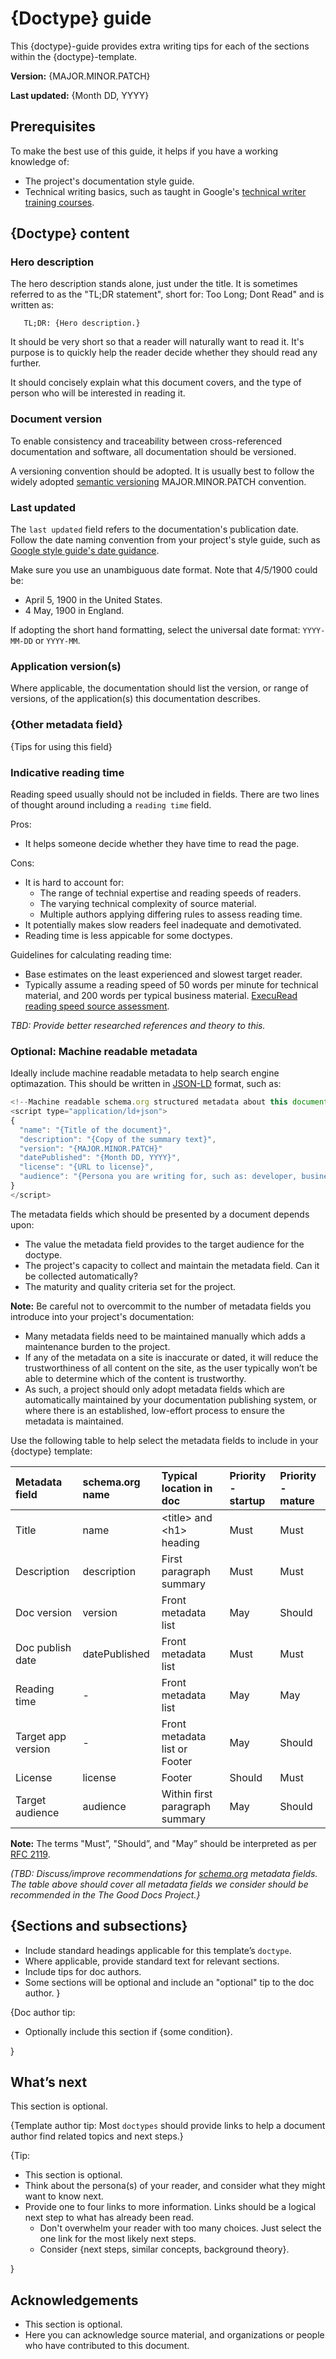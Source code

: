 # {Doctype} guide

This {doctype}-guide provides extra writing tips for each of the sections within the {doctype}-template.

**Version:** {MAJOR.MINOR.PATCH}

**Last updated:** {Month DD, YYYY}

## Prerequisites

To make the best use of this guide, it helps if you have a working knowledge of:

* The project's documentation style guide.
* Technical writing basics, such as taught in Google's [technical writer training courses](https://developers.google.com/tech-writing).

## {Doctype} content
### Hero description
The hero description stands alone, just under the title. It is sometimes referred to as the "TL;DR statement", short for: Too Long; Dont Read" and is written as:
```
   TL;DR: {Hero description.}
```

It should be very short so that a reader will naturally want to read it. It's purpose is to quickly help the reader decide whether they should read any further.

It should concisely explain what this document covers, and the type of person who will be interested in reading it. 

### Document version
To enable consistency and traceability between cross-referenced documentation and software, all documentation should be versioned.

A versioning convention should be adopted. It is usually best to follow the widely adopted [semantic versioning](https://semver.org/) MAJOR.MINOR.PATCH convention.

### Last updated

The ```last updated``` field refers to the documentation's publication date. Follow the date naming convention from your project's style guide, such as [Google style guide's date guidance](https://developers.google.com/style/dates-times).

Make sure you use an unambiguous date format. Note that 4/5/1900 could be:
* April 5, 1900 in the United States.
* 4 May, 1900 in England.

If adopting the short hand formatting, select the universal date format: ```YYYY-MM-DD``` or ```YYYY-MM```.

### Application version(s)
Where applicable, the documentation should list the version, or range of versions, of the application(s) this documentation describes.

### {Other metadata field}

{Tips for using this field}

### Indicative reading time

Reading speed usually should not be included in fields. There are two lines of thought around including a ```reading time``` field.

Pros:
* It helps someone decide whether they have time to read the page.

Cons:
* It is hard to account for:
    * The range of technial expertise and reading speeds of readers.
    * The varying technical complexity of source material.
    * Multiple authors applying differing rules to assess reading time.
* It potentially makes slow readers feel inadequate and demotivated.
* Reading time is less appicable for some doctypes.

Guidelines for calculating reading time:
* Base estimates on the least experienced and slowest target reader.
* Typically assume a reading speed of 50 words per minute for technical material, and 200 words per typical business material. [ExecuRead reading speed source assessment](https://secure.execuread.com/facts/#:~:text=The%20average%20reading%20speed%20is,roughly%202%20minutes%20per%20page.).

_TBD: Provide better researched references and theory to this._


### Optional: Machine readable metadata

Ideally include machine readable metadata to help search engine optimazation. This should be written in [JSON-LD](http://json-ld.org/) format, such as:

```javascript
<!--Machine readable schema.org structured metadata about this document.-->
<script type="application/ld+json">
{
  "name": "{Title of the document}",
  "description": "{Copy of the summary text}",
  "version": "{MAJOR.MINOR.PATCH}"
  "datePublished": "{Month DD, YYYY}",
  "license": "{URL to license}",
  "audience": "{Persona you are writing for, such as: developer, business manager, …}"
}
</script>
```

The metadata fields which should be presented by a document depends upon:
* The value the metadata field provides to the target audience for the doctype.
* The project's capacity to collect and maintain the metadata field. Can it be collected automatically?
* The maturity and quality criteria set for the project.

**Note:** Be careful not to overcommit to the number of metadata fields you introduce into your project's documentation:
* Many metadata fields need to be maintained manually which adds a maintenance burden to the project.
* If any of the metadata on a site is inaccurate or dated, it will reduce the trustworthiness of all content on the site, as the user typically won’t be able to determine which of the content is trustworthy.
* As such, a project should only adopt metadata fields which are automatically maintained by your documentation publishing system, or where there is an established, low-effort process to ensure the metadata is maintained.

Use the following table to help select the metadata fields to include in your {doctype} template:

|Metadata field    |schema.org name|Typical location in doc         |Priority - startup|Priority - mature|
|:-----------------|:--------------|:-------------------------------|:-----------------|:----------------|
|Title             |name           |\<title> and \<h1> heading      |Must              |Must             |
|Description       |description    |First paragraph summary         |Must              |Must             |
|Doc version       |version        |Front metadata list             |May               |Should           |
|Doc publish date  |datePublished  |Front metadata list             |Must              |Must             |
|Reading time      |-              |Front metadata list             |May               |May              |
|Target app version|-              |Front metadata list or Footer   |May               |Should           |
|License           |license        |Footer                          |Should            |Must             |
|Target audience   |audience       |Within first paragraph summary  |May               |Should           |

**Note:** The terms "Must”, "Should”, and "May” should be interpreted as per [RFC 2119](https://www.ietf.org/rfc/rfc2119.txt).

_(TBD: Discuss/improve recommendations for [schema.org](https://schema.org/) metadata fields. The table above should cover all metadata fields we consider should be recommended in the The Good Docs Project.}_

## {Sections and subsections}


* Include standard headings applicable for this template’s `doctype`.
* Where applicable, provide standard text for relevant sections.
* Include tips for doc authors.
* Some sections will be optional and include an "optional" tip to the doc author.
}

{Doc author tip:

* Optionally include this section if {some condition}.

}

## What’s next

This section is optional.


{Template author tip: Most `doctypes` should provide links to help a document author find related topics and next steps.}

{Tip:

* This section is optional.
* Think about the persona(s) of your reader, and consider what they might want to know next. 
* Provide one to four links to more information. Links should be a logical next step to what has already been read.
    * Don't overwhelm your reader with too many choices. Just select the one link for the most likely next steps.
    * Consider {next steps, similar concepts, background theory}.

}

## Acknowledgements

* This section is optional.
* Here you can acknowledge source material, and organizations or people who have contributed to this document.